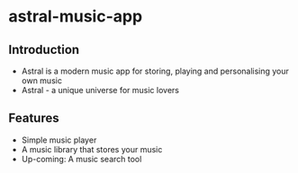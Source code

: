 # astral-music-app

## Introduction 
- Astral is a modern music app for storing, playing and personalising your own music
- Astral - a unique universe for music lovers

##  Features
- Simple music player
- A music library that stores your music
- Up-coming: A music search tool
